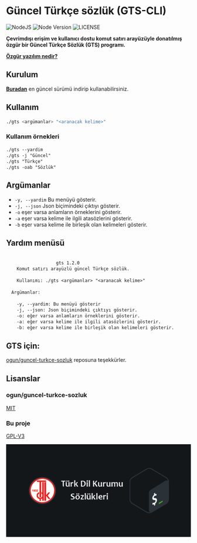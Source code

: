 # Güncel Türkçe sözlük (GTS-CLI)

![NodeJS](https://img.shields.io/badge/Node.JS-%23378D3B.svg?style=for-the-badge&logo=node.js&logoColor=white) ![Node Version](https://img.shields.io/static/v1?label=Version&message=18.18.0&style=for-the-badge&labelColor=4BAE4F&color=2E7D32&logo=node.js&logoColor=ffffff) ![LICENSE](https://img.shields.io/static/v1?label=LICENSE&message=GPL-V3&style=for-the-badge)

**Çevrimdışı erişim ve kullanıcı dostu komut satırı arayüzüyle donatılmış özgür bir Güncel Türkçe Sözlük (GTS) programı.**

[**Özgür yazılım nedir?**](https://tr.wikipedia.org/wiki/%C3%96zg%C3%BCr_yaz%C4%B1l%C4%B1m)

## Kurulum
[**Buradan**](https://github.com/sanalzio/TDK-GTS-CLI/releases) en güncel sürümü indirip kullanabilirsiniz.

## Kullanım

```bash
./gts <argümanlar> "<aranacak kelime>"
```

### Kullanım örnekleri

```
./gts --yardim
./gts -j "Güncel"
./gts "Türkçe"
./gts -oab "Sözlük"
```

## Argümanlar

- `-y, --yardim` Bu menüyü gösterir.
- `-j, --json` Json biçimindeki çıktıyı gösterir.
- `-o` eşer varsa anlamların örneklerini gösterir.
- `-a` eşer varsa kelime ile ilgili atasözlerini gösterir.
- `-b` eşer varsa kelime ile birleşik olan kelimeleri gösterir.

## Yardım menüsü

```

                   gts 1.2.0
    Komut satırı arayüzlü güncel Türkçe sözlük.

    Kullanımı: ./gts <argümanlar> "<aranacak kelime>"

  Argümanlar:

    -y, --yardim: Bu menüyü gösterir
    -j, --json: Json biçimindeki çıktıyı gösterir.
    -o: eğer varsa anlamların örneklerini gösterir.
    -a: eğer varsa kelime ile ilgili atasözlerini gösterir.
    -b: eğer varsa kelime ile birleşik olan kelimeleri gösterir.

```

## GTS için:
[ogun/guncel-turkce-sozluk](https://github.com/ogun/guncel-turkce-sozluk) reposuna teşekkürler.

## Lisanslar

### ogun/guncel-turkce-sozluk
[MIT](https://raw.githubusercontent.com/ogun/guncel-turkce-sozluk/master/LICENSE)

### Bu proje
[GPL-V3](https://www.gnu.org/licenses/gpl-3.0.en.html#license-text)

![thumbnail](thumbnail.jpg)
